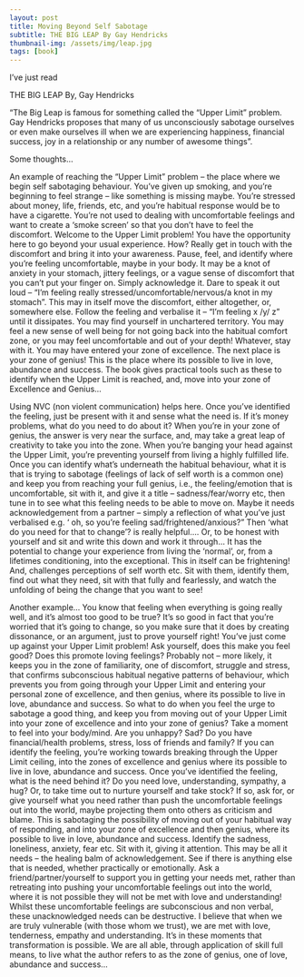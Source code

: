```yaml
---
layout: post
title: Moving Beyond Self Sabotage
subtitle: THE BIG LEAP By Gay Hendricks
thumbnail-img: /assets/img/leap.jpg
tags: [book]
---
```


I’ve just read

THE BIG LEAP
By, Gay Hendricks

“The Big Leap is famous for something called the “Upper Limit” problem. Gay Hendricks proposes that many of us unconsciously sabotage ourselves or even make ourselves ill when we are experiencing happiness, financial success, joy in a relationship or any number of awesome things”.

Some thoughts…

An example of reaching the “Upper Limit” problem – the place where we begin self sabotaging behaviour.
You’ve given up smoking, and you’re beginning to feel strange – like something is missing maybe. You’re stressed about money, life, friends, etc, and you’re habitual response would be to have a cigarette.
You’re not used to dealing with uncomfortable feelings and want to create a ‘smoke screen’ so that you don’t have to feel the discomfort.
Welcome to the Upper Limit problem! You have the opportunity here to go beyond your usual experience.
How?
Really get in touch with the discomfort and bring it into your awareness.
Pause, feel, and identify where you’re feeling uncomfortable, maybe in your body. It may be a knot of anxiety in your stomach, jittery feelings, or a vague sense of discomfort that you can’t put your finger on. Simply acknowledge it. Dare to speak it out loud – “I’m feeling really stressed/uncomfortable/nervous/a knot in my stomach”. This may in itself move the discomfort, either altogether, or, somewhere else. Follow the feeling and verbalise it – “I’m feeling x /y/ z” until it dissipates. You may find yourself in unchartered territory. You may feel a new sense of well being for not going back into the habitual comfort zone, or you may feel uncomfortable and out of your depth! Whatever, stay with it. You may have entered your zone of excellence. The next place is your zone of genius! This is the place where its possible to live in love, abundance and success. The book gives practical tools such as these to identify when the Upper Limit is reached, and, move into your zone of Excellence and Genius…

Using NVC (non violent communication) helps here. Once you’ve identified the feeling, just be present with it and sense what the need is. If it’s money problems, what do you need to do about it? When you’re in your zone of genius, the answer is very near the surface, and, may take a great leap of creativity to take you into the zone.
When you’re banging your head against the Upper Limit, you’re preventing yourself from living a highly fulfilled life. Once you can identify what’s underneath the habitual behaviour, what it is that is trying to sabotage (feelings of lack of self worth is a common one) and keep you from reaching your full genius, i.e., the feeling/emotion that is uncomfortable, sit with it, and give it a title – sadness/fear/worry etc, then tune in to see what this feeling needs to be able to move on. Maybe it needs acknowledgement from a partner – simply a reflection of what you’ve just verbalised e.g. ‘ oh, so you’re feeling sad/frightened/anxious?” Then ‘what do you need for that to change’? is really helpful…. Or, to be honest with yourself and sit and write this down and work it through… It has the potential to change your experience from living the ‘normal’, or, from a lifetimes conditioning, into the exceptional. This in itself can be frightening! And, challenges perceptions of self worth etc. Sit with them, identify them, find out what they need, sit with that fully and fearlessly, and watch the unfolding of being the change that you want to see!

Another example…
You know that feeling when everything is going really well, and it’s almost too good to be true? It’s so good in fact that you’re worried that it’s going to change, so you make sure that it does by creating dissonance, or an argument, just to prove yourself right!
You’ve just come up against your Upper Limit problem!
Ask yourself, does this make you feel good? Does this promote loving feelings? Probably not – more likely, it keeps you in the zone of familiarity, one of discomfort, struggle and stress, that confirms subconscious habitual negative patterns of behaviour, which prevents you from going through your Upper Limit and entering your personal zone of excellence, and then genius, where its possible to live in love, abundance and success.
So what to do when you feel the urge to sabotage a good thing, and keep you from moving out of your Upper Limit into your zone of excellence and into your zone of genius?
Take a moment to feel into your body/mind. Are you unhappy? Sad? Do you have financial/health problems, stress, loss of friends and family? If you can identify the feeling, you’re working towards breaking through the Upper Limit ceiling, into the zones of excellence and genius where its possible to live in love, abundance and success.
Once you’ve identified the feeling, what is the need behind it? Do you need love, understanding, sympathy, a hug? Or, to take time out to nurture yourself and take stock? If so, ask for, or give yourself what you need rather than push the uncomfortable feelings out into the world, maybe projecting them onto others as criticism and blame. This is sabotaging the possibility of moving out of your habitual way of responding, and into your zone of excellence and then genius, where its possible to live in love, abundance and success.
Identify the sadness, loneliness, anxiety, fear etc. Sit with it, giving it attention. This may be all it needs – the healing balm of acknowledgement. See if there is anything else that is needed, whether practically or emotionally. Ask a friend/partner/yourself to support you in getting your needs met, rather than retreating into pushing your uncomfortable feelings out into the world, where it is not possible they will not be met with love and understanding! Whilst these uncomfortable feelings are subconscious and non verbal, these unacknowledged needs can be destructive. I believe that when we are truly vulnerable (with those whom we trust), we are met with love, tenderness, empathy and understanding. It’s in these moments that transformation is possible.
We are all able, through application of skill full means, to live what the author refers to as the zone of genius, one of love, abundance and success…